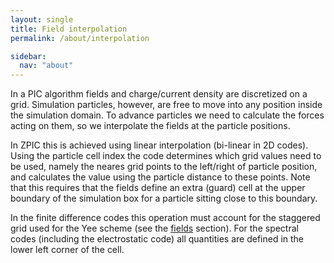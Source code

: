 ```yaml
---
layout: single
title: Field interpolation
permalink: /about/interpolation

sidebar:
  nav: "about"
---
```


In a PIC algorithm fields and charge/current density are discretized on a grid. Simulation particles, however, are free to move into any position inside the simulation domain. To advance particles we need to calculate the forces acting on them, so we interpolate the fields at the particle positions.

In ZPIC this is achieved using linear interpolation (bi-linear in 2D codes). Using the particle cell index the code determines which grid values need to be used, namely the neares grid points to the left/right of particle position, and calculates the value using the particle distance to these points. Note that this requires that the fields define an extra (guard) cell at the upper boundary of the simulation box for a particle sitting close to this boundary.

In the finite difference codes this operation must account for the staggered grid used for the Yee scheme (see the [fields](fields) section). For the spectral codes (including the electrostatic code) all quantities are defined in the lower left corner of the cell.
